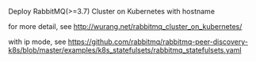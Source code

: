 
Deploy RabbitMQ(>=3.7) Cluster on Kubernetes with hostname 

for more detail, see
http://wurang.net/rabbitmq_cluster_on_kubernetes/   

with ip mode, see
https://github.com/rabbitmq/rabbitmq-peer-discovery-k8s/blob/master/examples/k8s_statefulsets/rabbitmq_statefulsets.yaml